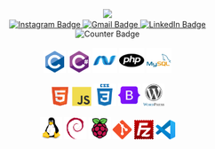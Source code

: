 <div id="header" align="center">
    <img src="https://media.giphy.com/media/r1IMdmkhUcpzy/giphy.gif" width="300" />
</div>

<div id="badges" align="center">
    <a href="https://www.instagram.com/al3modo">
        <img src="https://img.shields.io/badge/Instagram-purple?style=for-the-badge&logo=instagram&logoColor=white"
            alt="Instagram Badge" />
    </a>
    <a href="mailto:alessiomodo2004@gmail.com">
        <img src="https://img.shields.io/badge/Gmail-red?style=for-the-badge&logo=gmail&logoColor=white"
            alt="Gmail Badge" />
    </a>
    <a href="https://www.linkedin.com/in/alessiomodonesi">
        <img src="https://img.shields.io/badge/LinkedIn-blue?style=for-the-badge&logo=linkedin&logoColor=white"
            alt="LinkedIn Badge" />
    </a>
</div>

<div id="counter" align="center">
    <a>
      <img src="https://komarev.com/ghpvc/?username=alessiomodonesi&style=for-the-badge&color=red"
           alt="Counter Badge"/>
    </a>
</div>

<br />

<div id="language" align="center">
    <img src="https://github.com/devicons/devicon/blob/master/icons/c/c-original.svg" title="C" alt="C" width="40"
        height="40" />
    <img src="https://github.com/devicons/devicon/blob/master/icons/csharp/csharp-original.svg" title="C#" alt="C#"
        width="40" height="40" />
    <img src="https://github.com/devicons/devicon/blob/master/icons/dot-net/dot-net-original.svg" title="DotNet" alt="DotNet"
        width="45" height="45" />
    <img src="https://github.com/devicons/devicon/blob/master/icons/php/php-plain.svg" title="php" alt="php"
        width="45" height="45" />
    <img src="https://github.com/devicons/devicon/blob/master/icons/mysql/mysql-original-wordmark.svg" title="MySQL" alt="MySQL"
         width="45" height="45" />
  <br />
  <br />
    <img src="https://github.com/devicons/devicon/blob/master/icons/html5/html5-original.svg" title="HTML5" alt="HTML"
        width="35" height="35" />
    <img src="https://github.com/devicons/devicon/blob/master/icons/javascript/javascript-original.svg" title="JavaScript" alt="JavaScript"
         width="35" height="35" />
    <img src="https://github.com/devicons/devicon/blob/master/icons/css3/css3-plain-wordmark.svg" title="CSS3" alt="CSS"
        width="40" height="40" />
    <img src="https://github.com/devicons/devicon/blob/master/icons/bootstrap/bootstrap-original.svg" title="BootStrap" alt="BootStrap"
         width="40" height="40" />
    <img src="https://github.com/devicons/devicon/blob/master/icons/wordpress/wordpress-original.svg" title="wordpress" alt="wordpress"
         width="40" height="40" />
  <br />
  <br />
    <img src="https://github.com/devicons/devicon/blob/master/icons/linux/linux-original.svg" title="Linux" alt="Linux"
        width="40" height="40" />
    <img src="https://github.com/devicons/devicon/blob/master/icons/debian/debian-original.svg" title="Debian" alt="Debian"
         width="40" height="40" />
    <img src="https://github.com/devicons/devicon/blob/master/icons/raspberrypi/raspberrypi-original.svg" title="RaspberryPi" alt="RaspberryPi" 
         width="40" height="40" />
    <img src="https://github.com/devicons/devicon/blob/master/icons/git/git-plain.svg" title="Git" alt="Git"
        width="35" height="35"/>
    <img src="https://github.com/devicons/devicon/blob/master/icons/filezilla/filezilla-plain.svg" title="filezilla" alt="filezilla"
         width="35" height="35" />
    <img src="https://github.com/devicons/devicon/blob/master/icons/vscode/vscode-original.svg" title="VsCode" alt="VsCode" 
         width="35" height="35" />
</div>
